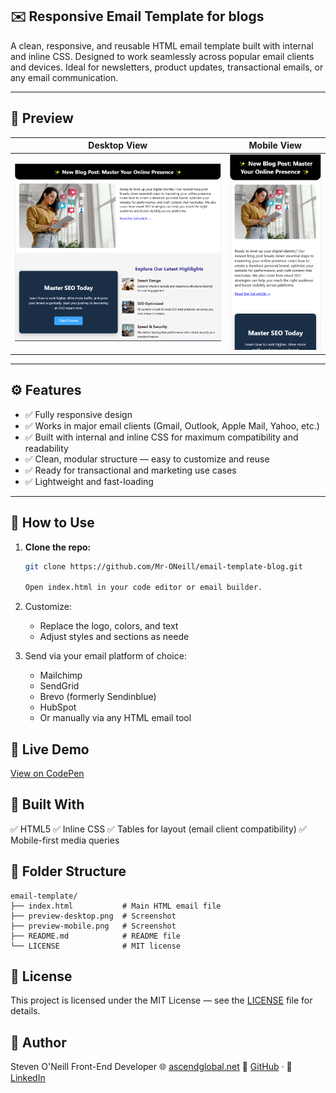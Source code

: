 ## ✉️ Responsive Email Template for blogs

A clean, responsive, and reusable HTML email template built with internal and inline CSS. Designed to work seamlessly across popular email clients and devices. Ideal for newsletters, product updates, transactional emails, or any email communication.

---

## 📸 Preview

| Desktop View | Mobile View |
|--------------|-------------|
| ![Desktop Preview](preview-desktop.png) | ![Mobile Preview](preview-mobile.png) |

---

## ⚙️ Features

- ✅ Fully responsive design
- ✅ Works in major email clients (Gmail, Outlook, Apple Mail, Yahoo, etc.)
- ✅ Built with internal and inline CSS for maximum compatibility and readability
- ✅ Clean, modular structure — easy to customize and reuse
- ✅ Ready for transactional and marketing use cases
- ✅ Lightweight and fast-loading

---

## 🚀 How to Use

1. **Clone the repo:**

   ```bash
   git clone https://github.com/Mr-ONeill/email-template-blog.git

   Open index.html in your code editor or email builder.

 2. Customize:

    * Replace the logo, colors, and text
    * Adjust styles and sections as neede
 
 3. Send via your email platform of choice:

    * Mailchimp
    * SendGrid
    * Brevo (formerly Sendinblue)
    * HubSpot
    * Or manually via any HTML email tool

## 🔗 Live Demo
  [View on CodePen](https://codepen.io/mr-oneill/pen/xbbrRjw)

## 🧰 Built With

  ✅ HTML5
  ✅ Inline CSS
  ✅ Tables for layout (email client compatibility)
  ✅ Mobile-first media queries

## 📂 Folder Structure

    email-template/
    ├── index.html           # Main HTML email file
    ├── preview-desktop.png  # Screenshot
    ├── preview-mobile.png   # Screenshot
    ├── README.md            # README file
    └── LICENSE              # MIT license

## 📄 License
    
  This project is licensed under the MIT License — see the [LICENSE](https://github.com/Mr-0Neill/Email-Template-blog/blob/main/LICENSE) file for details.

## 👤 Author
  Steven O'Neill
  Front-End Developer
  🌐 [ascendglobal.net](https://ascendglobal.net/)
  🔗 [GitHub](https://github.com/Mr-0Neill/) · 💼 [LinkedIn](https://www.linkedin.com/in/steven-oneill-/)
